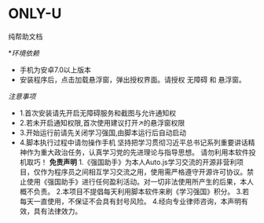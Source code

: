# ONLY-U
纯帮助文档

**环境依赖*

- 手机为安卓7.0以上版本
- 安装程序后，点击加载悬浮窗，弹出授权界面。请授权 无障碍 和 悬浮窗。

*注意事项*
- 1.首次安装请先开启无障碍服务和截图与允许通知权
- 2.若未开启通知权限,首次使用建议打开↗的悬浮窗权限
- 3.开始运行前请先关闭学习强国,由脚本运行后自动启动
- 4.脚本执行过程中请勿操作手机
坚持把学习贯彻习近平总书记系列重要讲话精神作为重大政治任务，认真学习党的先进理论与指导思想。
请勿利用本软件投机取巧！
**免责声明**
1.《强国助手》为本人Auto.js学习交流的开源非营利项目，仅作为程序员之间相互学习交流之用，使用需严格遵守开源许可协议。禁止使用《强国助手》进行任何盈利活动。对一切非法使用所产生的后果，本人概不负责。
2.本项目不提倡每天利用脚本软件来刷《学习强国》积分。
3.若每天一直使用，不保证不会具有封号风险。
4.经向专业律师咨询，本声明有效，具有法律效力。
